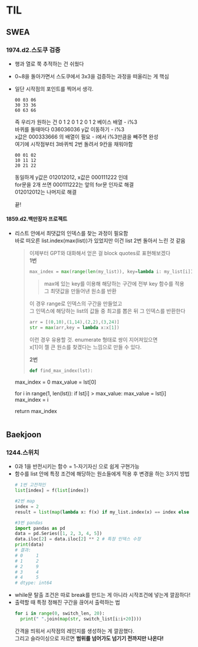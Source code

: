# TIL
## SWEA 
### 1974.d2.스도쿠 검증
- 행과 열로 쭉 추적하는 건 쉬웠다
- 0~8을 돌아가면서 스도쿠에서 3x3을 검증하는 과정을 떠올리는 게 핵심
- 일단 시작점의 포인트를 찍어서 생각.
  ```
  00 03 06
  30 33 36
  60 63 66
  ```
  즉 우리가 원하는 건 0 1 2 0 1 2 0 1 2 베이스 배열 - i%3  
  바퀴를 돌때마다 036036036 y값 이동하기 - i%3  
  x값은 000333666 의 배열이 필요 - i에서 i%3만큼을 빼주면 완성  
  여기에 시작점부터 3바퀴씩 2번 돌려서 9칸을 채워야함  
  ```
  00 01 02
  10 11 12
  20 21 22
  ```
  동일하게 y값은 012012012, x값은 000111222 인데  
  for문을 2개 쓰면 000111222는 앞의 for문 인자로 해결  
  012012012는 나머지로 해결  

  끝!  

#### 1859.d2.백만장자 프로젝트
- 리스트 안에서 최댓값의 인덱스를 찾는 과정이 필요함  
  바로 떠오른 list.index(max(list))가 있었지만 이건 list 2번 돌아서 느린 것 같음  
  > 이제부터 GPT와 대화해서 얻은 걸 block quotes로 표현해보겠다  
  > **1번**
  > ```python  
  > max_index = max(range(len(my_list)), key=lambda i: my_list[i])
  > ```
  >  > max에 있는 key를 이용해 해당하는 구간에 전부 key 함수를 적용  
  >  >그 최댓값을 만들어낸 원소를 반환
  > 
  > 이 경우 range로 인덱스의 구간을 만들었고  
  > 그 인덱스에 해당하는 list의 값들 중 최고를 뽑은 뒤 그 인덱스를 반환한다  
  > ```python
  > arr = [(0,10),(1,14),(2,2),(3,24)]
  > str = max(arr,key = lambda x:x[1]) 
  > ```  
  > 이런 경우 유용할 것. enumerate 형태로 쌍이 지어져있으면  
  > x[1]이 젤 큰 원소를 찾겠다는 느낌으로 만들 수 있다.  
  >
  > **2번**
  > ```python
  > def find_max_index(lst):
    max_index = 0
    max_value = lst[0]

    for i in range(1, len(lst)):
        if lst[i] > max_value:
            max_value = lst[i]
            max_index = i

    return max_index
  >
  >
  > ```
  > 
## Baekjoon
### 1244.스위치
- 0과 1을 반전시키는 함수 = 1-자기자신 으로 쉽게 구현가능
- 함수를 list 안에 특정 조건에 해당하는 원소들에게 적용 후 변경을 하는 3가지 방법
  ```python
  # 1번 고전적인
  list[index] = f(list[index])

  #2번 map
  index = 2
  result = list(map(lambda x: f(x) if my_list.index(x) == index else x, my_list))

  #3번 pandas
  import pandas as pd
  data = pd.Series([1, 2, 3, 4, 5])
  data.iloc[2] = data.iloc[2] ** 2 # 특정 인덱스 수정
  print(data)  
  # 결과:
  # 0     1
  # 1     2
  # 2     9
  # 3     4
  # 4     5
  # dtype: int64
  ```
- while문 탈출 조건은 따로 break를 만드는 게 아니라 시작조건에 넣는게 깔끔하다!
- 출력할 때 특정 정해진 구간을 끊어서 출력하는 법
  ```python
  for i in range(0, switch_len, 20):
    print(" ".join(map(str, switch_list[i:i+20])))
  ```
  간격을 띄워서 시작점의 레인지를 생성하는 게 깔끔했다.  
  그리고 슬라이싱으로 자르면 **범위를 넘어가도 넘기기 전까지만 나온다!**  
